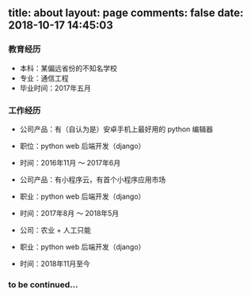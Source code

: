title: about
layout: page
comments: false
date: 2018-10-17 14:45:03
---
### 教育经历
- 本科：某偏远省份的不知名学校
- 专业：通信工程
- 毕业时间：2017年五月

### 工作经历
- 公司产品：有（自认为是）安卓手机上最好用的 python 编辑器
- 职位：python web 后端开发（django）
- 时间：2016年11月 ～ 2017年6月


- 公司产品：有小程序云，有首个小程序应用市场
- 职业：python web 后端开发（django）
- 时间：2017年8月 ～ 2018年5月


- 公司：农业 + 人工只能
- 职业：python web 后端开发（django）
- 时间：2018年11月至今

### to be continued...